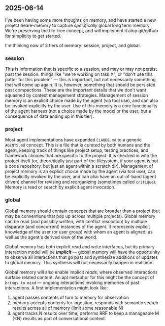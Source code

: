 ## 2025-06-14

I've been having some more thoughts on memory, and have started a new project heare-memory to capture *specifically* global long term memory. We're preserving the file-tree concept, and will implement it atop git/github for simplicity to get started. 

I'm thinking now of 3 tiers of memory: session, project, and global.

### session

This is information that is specific to a session, and may or may not persist past the session. things like "we're working on task X", or "don't use this patter for this problem" — this is important, but not necessarily something that will come up again. It is, however, something that should be persisted past compactions. These are the important details that we don't want squashed by context management strategies. Management of session memory is an explicit choice made by the agent (via tool use), and can also be invoked explicitly by the user. Use of this memory is a core functionality of the agent harness (not a choice made by the model or the user, but a consequence of data ending up in this tier).

### project

Most agent implementations have expanded `CLAUDE.md` to a generic `AGENTS.md` concept. This is a file that is curated by both humans and the agent, keeping track of things like project setup, testing practices, and framework choices that are specific to the project. It is checked in with the project itself (or, theoretically just part of the filesystem, if your agent is not a code repository, but just an agent within a scratch dir). Management of project memory is an explicit choice made by the agent (via tool use), can be explicitly invoked by the user, and can also have an out-of-band (agent driven) channel for revising and reorganizing (sometimes called `critique`). Memory is read or search by explicit agent invocation.

### global

Global memory should contain concepts that are broader than a project (but may be conventions that pop up across multiple projects). Global memory can be read (and possibly written, with conflict resolution) by multiple disparate (and concurrent) instances of the agent. It represents explicit knowledge of the user (or user group) with whom an agent is aligned, as well as the agent's derived view of the world.

Global memory has both explicit read and write interfaces, but its primary interaction model will be ***implicit*** — global memory will have the opportunity to observe all interactions that go past and synthesize additions or updates to global memory. This synthesis will not necessarily happen in real time.

Global memory will also enable implicit *reads*, where observed interactions surface related content. An apt metaphor for this might be the concept of `brings to mind` — ongoing interactions invoking memories of past interactions. A first implementation might look like:

1. agent passes contents of turn to memory for observation
2. memory accepts contents for ingestion, responds with semantic search results across all of memory (limit some reasonable N)
3. agent tracks N results over time, performs RRF to keep a manageable M (&lt;N) results as part of conversational context. 